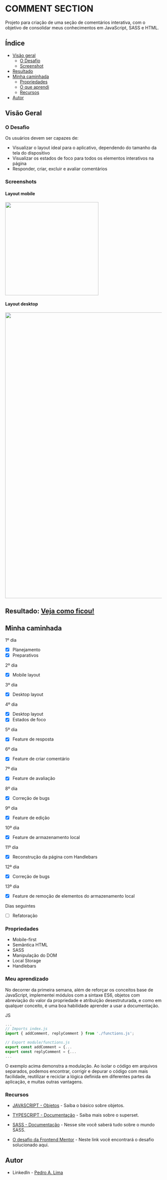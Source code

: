 # COMMENT SECTION

Projeto para criação de uma seção de comentários interativa, com o objetivo de consolidar meus conhecimentos em JavaScript, SASS e HTML.

## Índice

- [Visão geral](#visao-geral)
  - [O Desafio](#o-desafio)
  - [Screenshot](#screenshot)
- [Resultado](#resultado)
- [Minha caminhada](#minha-caminhada)
  - [Propriedades](#propriedades)
  - [O que aprendi](#o-que-aprendi)
  - [Recursos](#recursos)
- [Autor](#autor)

## Visão Geral

### O Desafio

Os usuários devem ser capazes de:

- Visualizar o layout ideal para o aplicativo, dependendo do tamanho da tela do dispositivo
- Visualizar os estados de foco para todos os elementos interativos na página
- Responder, criar, excluir e avaliar comentários

### Screenshots

<html>
  <h4>Layout mobile</h4>
  <img src="./assets/image/mobile.png" width="300px">

  <h4>Layout desktop </h4>
  <img src="./assets/image/desktop.png" width="920px">

</html>

## Resultado: [Veja como ficou!](https://comentarios-tawny.vercel.app/)

## Minha caminhada

1º dia

- [x] Planejamento
- [x] Preparativos

2º dia

- [x] Mobile layout

3º dia

- [x] Desktop layout

4º dia

- [x] Desktop layout
- [x] Estados de foco

5º dia

- [x] Feature de resposta

6º dia

- [x] Feature de criar comentário

7º dia

- [x] Feature de avaliação

8º dia

- [x] Correção de bugs

9º dia

- [x] Feature de edição

10º dia

- [x] Feature de armazenamento local

11º dia

- [x] Reconstrução da página com Handlebars

12º dia

- [x] Correção de bugs

13º dia

- [x] Feature de remoção de elementos do armazenamento local

Dias seguintes

- [ ] Refatoração

### Propriedades

- Mobile-first
- Semântica HTML
- SASS
- Manipulação do DOM
- Local Storage
- Handlebars

### Meu aprendizado

No decorrer da primeira semana, além de reforçar os conceitos base de JavaScript, implementei módulos com a sintaxe ES6, objetos com abreviação do valor da propriedade e atribuição desestruturada, e como em qualquer conceito, é uma boa habilidade aprender a usar a documentação.

JS

```js
...
// Imports index.js
import { addComment, replyComment } from './functions.js';

// Export module/functions.js
export const addComment = {...
export const replyComment = {...
...
```

O exemplo acima demonstra a modulação. Ao isolar o código em arquivos separados, podemos encontrar, corrigir e depurar o código com mais facilidade, reutilizar e reciclar a lógica definida em diferentes partes da aplicação, e muitas outras vantagens.

### Recursos

- [JAVASCRIPT - Objetos](https://developer.mozilla.org/pt-BR/docs/Learn/JavaScript/Objects/Basics) - Saiba o básico sobre objetos.

- [TYPESCRIPT - Documentação](https://www.typescriptlang.org/docs/) - Saiba mais sobre o superset.

- [SASS - Documentação](https://sass-lang.com/documentation/) - Nesse site você saberá tudo sobre o mundo SASS.

- [O desafio da Frontend Mentor](https://www.frontendmentor.io/challenges/interactive-comments-section-iG1RugEG9) - Neste link você encontrará o desafio solucionado aqui.

## Autor

- LinkedIn - [Pedro A. Lima](https://www.linkedin.com/in/pedroalima6/)

